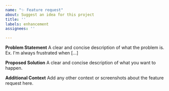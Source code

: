 ```yaml
---
name: "✨ Feature request"
about: Suggest an idea for this project
title: ''
labels: enhancement
assignees: ''

---
```


**Problem Statement**
A clear and concise description of what the problem is. Ex. I'm always frustrated when [...]

**Proposed Solution**
A clear and concise description of what you want to happen.

**Additional Context**
Add any other context or screenshots about the feature request here.
